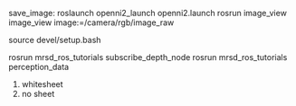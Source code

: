 save_image:
roslaunch openni2_launch openni2.launch 
rosrun image_view image_view image:=/camera/rgb/image_raw

source devel/setup.bash


rosrun mrsd_ros_tutorials subscribe_depth_node
rosrun mrsd_ros_tutorials perception_data 

1. whitesheet
2. no sheet

